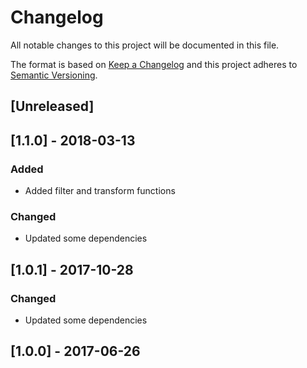 # Changelog
All notable changes to this project will be documented in this file.

The format is based on [Keep a Changelog](http://keepachangelog.com/en/1.0.0/)
and this project adheres to [Semantic Versioning](http://semver.org/spec/v2.0.0.html).

## [Unreleased]

## [1.1.0] - 2018-03-13
### Added
- Added filter and transform functions

### Changed
- Updated some dependencies

## [1.0.1] - 2017-10-28
### Changed
- Updated some dependencies

## [1.0.0] - 2017-06-26
